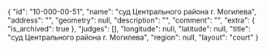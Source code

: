 {
    "id": "10-000-00-51",
    "name": "суд Центрального района г. Могилева",
    "address": "",
    "geometry": null,
    "description": "",
    "comment": "",
    "extra": {
        "is_archived": true
    },
    "judges": [],
    "longitude": null,
    "latitude": null,
    "title": "суд Центрального района г. Могилева",
    "region": null,
    "layout": "court"
}